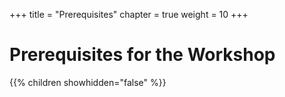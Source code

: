 +++
title = "Prerequisites"
chapter = true
weight = 10
+++

# Prerequisites for the Workshop

{{% children showhidden="false" %}}
